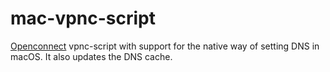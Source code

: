 # mac-vpnc-script
[Openconnect](http://www.infradead.org/openconnect/) vpnc-script with support for the native way of setting DNS in macOS. It also updates the DNS cache.
